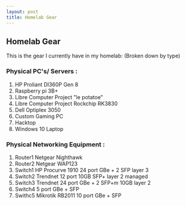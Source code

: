 ```yaml
---
layout: post 
title: Homelab Gear 
--- 
```


## Homelab Gear 

This is the gear I currently have in my homelab: 
(Broken down by type) 

### Physical PC's/ Servers :  
 1) HP Proliant Dl360P Gen 8
 2) Raspberry pi 3B+
 3) Libre Computer Project "le potatoe"
 4) Libre Computer Project Rockchip RK3830
 5) Dell Optiplex 3050
 6) Custom Gaming PC
 7) Hacktop
 8) Windows 10 Laptop

### Physical Networking Equipment : 
  1) Router1 Netgear Nighthawk
  2) Router2 Netgear WAP123
  3) Switch1 HP Procurve 1910 24 port GBe + 2 SFP layer 3
  4) Switch2 Trendnet 12 port 10GB SFP+ layer 2 managed
  5) Switch3 Trendnet 24 port GBe + 2 SFP+m 10GB layer 2
  6) Switch4 5 port GBe + SFP
  7) Swithc5 Mikrotik RB2011 10 port GBe + SFP 
